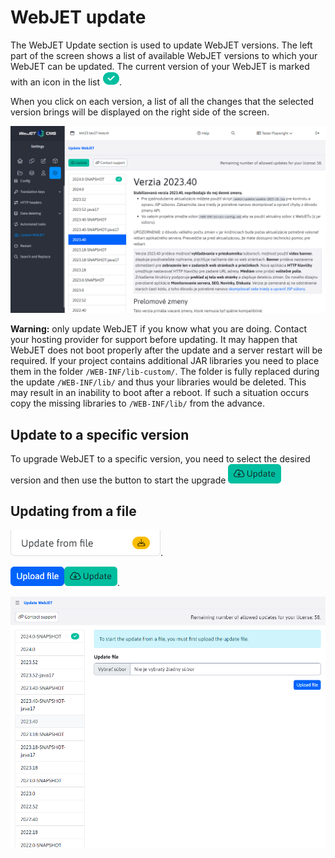 # WebJET update

The WebJET Update section is used to update WebJET versions. The left part of the screen shows a list of available WebJET versions to which your WebJET can be updated. The current version of your WebJET is marked with an icon in the list ![](badge.png ":no-zoom").

When you click on each version, a list of all the changes that the selected version brings will be displayed on the right side of the screen.

![](main-page.png)

**Warning:** only update WebJET if you know what you are doing. Contact your hosting provider for support before updating. It may happen that WebJET does not boot properly after the update and a server restart will be required.
If your project contains additional JAR libraries you need to place them in the folder `/WEB-INF/lib-custom/`. The folder is fully replaced during the update `/WEB-INF/lib/` and thus your libraries would be deleted. This may result in an inability to boot after a reboot. If such a situation occurs copy the missing libraries to `/WEB-INF/lib/` from the advance.

## Update to a specific version

To upgrade WebJET to a specific version, you need to select the desired version and then use the button to start the upgrade ![](submit-button.png ":no-zoom")

## Updating from a file

![](upload-selector.png ":no-zoom").

![](file-submit-button.png ":no-zoom")![](submit-button.png ":no-zoom").

![](upload-page.png)
